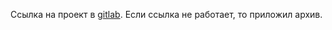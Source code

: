 Ссылка на проект в [gitlab](https://gitlab.informatics.ru/2021-2022/online/s101/group-05/pacman).
Если ссылка не работает, то приложил архив.
